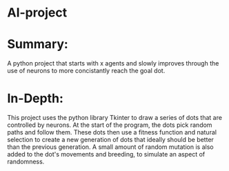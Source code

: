 # AI-project

# Summary:

A python project that starts with x agents and slowly improves through the use of neurons to more concistantly reach the goal dot.

# In-Depth:

This project uses the python library Tkinter to draw a series of dots that are controlled by neurons. At the start of the program, the dots pick random paths and follow them. These dots then use a fitness function and natural selection to create a new generation of dots that ideally should be better than the previous generation. A small amount of random mutation is also added to the dot's movements and breeding, to simulate an aspect of randomness.
